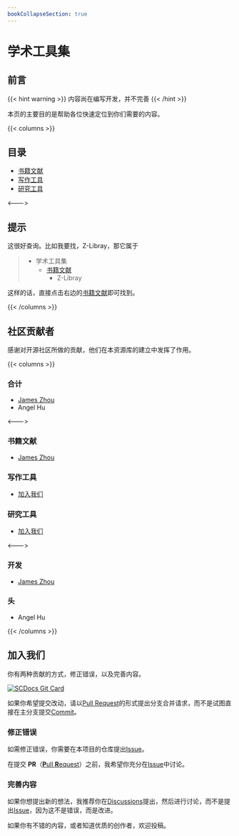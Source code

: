 ```yaml
---
bookCollapseSection: true
---
```


# 学术工具集

## 前言

{{< hint warning >}}
内容尚在编写开发，并不完善
{{< /hint >}}

本页的主要目的是帮助各位快速定位到你们需要的内容。

{{< columns >}}

## 目录

- [书籍文献](书籍/)
- [写作工具](写作/)
- [研究工具](研究/)

<--->

## 提示

这很好查询。比如我要找，Z-Libray，那它属于

> - 学术工具集
>   - [书籍文献](书籍/)
>       - Z-Libray

这样的话，直接点击右边的[书籍文献](书籍/)即可找到。

{{< /columns >}}

## 社区贡献者

感谢对开源社区所做的贡献，他们在本资源库的建立中发挥了作用。

{{< columns >}}

### 合计

- [James Zhou](/zh/posts/about/james-zhou/)
- Angel Hu

<--->

### 书籍文献

- [James Zhou](/zh/posts/about/james-zhou/)

### 写作工具

- [加入我们](#%e5%8a%a0%e5%85%a5%e6%88%91%e4%bb%ac)

### 研究工具

- [加入我们](#%e5%8a%a0%e5%85%a5%e6%88%91%e4%bb%ac)

<--->

### 开发

- [James Zhou](https://www.jamesflare.com)

### 头

- Angel Hu

{{< /columns >}}

## 加入我们

你有两种贡献的方式，修正错误，以及完善内容。

[![SCDocs Git Card](https://github-readme-stats.jamesflare.com/api/pin/?username=JamesFlare1212&repo=SCDocs&theme=github_dark_dimmed&show_owner=true)](https://github.com/JamesFlare1212/SCDocs/)

如果你希望提交改动，请以[Pull Request](https://github.com/JamesFlare1212/SCDocs/pulls)的形式提出分支合并请求，而不是试图直接在主分支提交[Commit](https://github.com/JamesFlare1212/SCDocs/commits/dev)。

### 修正错误

如需修正错误，你需要在本项目的仓库提出[Issue](https://github.com/JamesFlare1212/SCDocs/issues)。

在提交 **PR**（[**P**ull **R**equest](https://github.com/JamesFlare1212/SCDocs/pulls)）之前，我希望你充分在[Issue](https://github.com/JamesFlare1212/SCDocs/issues)中讨论。

### 完善内容

如果你想提出新的想法，我推荐你在[Discussions](https://github.com/JamesFlare1212/SCDocs/discussions)提出，然后进行讨论，而不是提出[Issue](https://github.com/JamesFlare1212/SCDocs/issues)，因为这不是错误，而是改进。

如果你有不错的内容，或者知道优质的创作者，欢迎投稿。